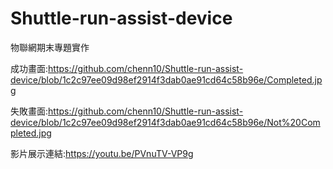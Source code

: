 # Shuttle-run-assist-device
物聯網期末專題實作

成功畫面:https://github.com/chenn10/Shuttle-run-assist-device/blob/1c2c97ee09d98ef2914f3dab0ae91cd64c58b96e/Completed.jpg

失敗畫面:https://github.com/chenn10/Shuttle-run-assist-device/blob/1c2c97ee09d98ef2914f3dab0ae91cd64c58b96e/Not%20Completed.jpg

影片展示連結:https://youtu.be/PVnuTV-VP9g
